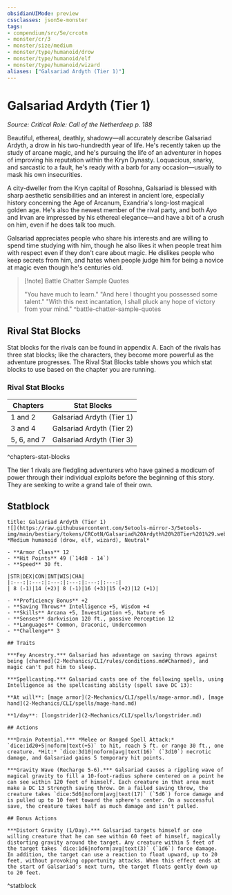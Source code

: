 ```yaml
---
obsidianUIMode: preview
cssclasses: json5e-monster
tags:
- compendium/src/5e/crcotn
- monster/cr/3
- monster/size/medium
- monster/type/humanoid/drow
- monster/type/humanoid/elf
- monster/type/humanoid/wizard
aliases: ["Galsariad Ardyth (Tier 1)"]
---
```

# Galsariad Ardyth (Tier 1)
*Source: Critical Role: Call of the Netherdeep p. 188*  

Beautiful, ethereal, deathly, shadowy—all accurately describe Galsariad Ardyth, a drow in his two-hundredth year of life. He's recently taken up the study of arcane magic, and he's pursuing the life of an adventurer in hopes of improving his reputation within the Kryn Dynasty. Loquacious, snarky, and sarcastic to a fault, he's ready with a barb for any occasion—usually to mask his own insecurities.

A city-dweller from the Kryn capital of Rosohna, Galsariad is blessed with sharp aesthetic sensibilities and an interest in ancient lore, especially history concerning the Age of Arcanum, Exandria's long-lost magical golden age. He's also the newest member of the rival party, and both Ayo and Irvan are impressed by his ethereal elegance—and have a bit of a crush on him, even if he does talk too much.

Galsariad appreciates people who share his interests and are willing to spend time studying with him, though he also likes it when people treat him with respect even if they don't care about magic. He dislikes people who keep secrets from him, and hates when people judge him for being a novice at magic even though he's centuries old.

> [!note] Battle Chatter Sample Quotes
> 
> "You have much to learn." "And here I thought you possessed some talent." "With this next incantation, I shall pluck any hope of victory from your mind."
^battle-chatter-sample-quotes

## Rival Stat Blocks

Stat blocks for the rivals can be found in appendix A. Each of the rivals has three stat blocks; like the characters, they become more powerful as the adventure progresses. The Rival Stat Blocks table shows you which stat blocks to use based on the chapter you are running.

### Rival Stat Blocks

| Chapters | Stat Blocks |
|----------|-------------|
| 1 and 2 | Galsariad Ardyth (Tier 1) |
| 3 and 4 | Galsariad Ardyth (Tier 2) |
| 5, 6, and 7 | Galsariad Ardyth (Tier 3) |
^chapters-stat-blocks

The tier 1 rivals are fledgling adventurers who have gained a modicum of power through their individual exploits before the beginning of this story. They are seeking to write a grand tale of their own.

## Statblock

```ad-statblock
title: Galsariad Ardyth (Tier 1)
![](https://raw.githubusercontent.com/5etools-mirror-3/5etools-img/main/bestiary/tokens/CRCotN/Galsariad%20Ardyth%20%28Tier%201%29.webp#token)
*Medium humanoid (drow, elf, wizard), Neutral*

- **Armor Class** 12
- **Hit Points** 49 (`14d8 - 14`)
- **Speed** 30 ft.

|STR|DEX|CON|INT|WIS|CHA|
|:---:|:---:|:---:|:---:|:---:|:---:|
| 8 (-1)|14 (+2)| 8 (-1)|16 (+3)|15 (+2)|12 (+1)|

- **Proficiency Bonus** +2
- **Saving Throws** Intelligence +5, Wisdom +4
- **Skills** Arcana +5, Investigation +5, Nature +5
- **Senses** darkvision 120 ft., passive Perception 12
- **Languages** Common, Draconic, Undercommon
- **Challenge** 3

## Traits

***Fey Ancestry.*** Galsariad has advantage on saving throws against being [charmed](2-Mechanics/CLI/rules/conditions.md#Charmed), and magic can't put him to sleep.

***Spellcasting.*** Galsariad casts one of the following spells, using Intelligence as the spellcasting ability (spell save DC 13):

**At will**: [mage armor](2-Mechanics/CLI/spells/mage-armor.md), [mage hand](2-Mechanics/CLI/spells/mage-hand.md)

**1/day**: [longstrider](2-Mechanics/CLI/spells/longstrider.md)

## Actions

***Drain Potential.*** *Melee or Ranged Spell Attack:* `dice:1d20+5|noform|text(+5)` to hit, reach 5 ft. or range 30 ft., one creature. *Hit:* `dice:3d10|noform|avg|text(16)` (`3d10`) necrotic damage, and Galsariad gains 5 temporary hit points.

***Gravity Wave (Recharge 5-6).*** Galsariad causes a rippling wave of magical gravity to fill a 10-foot-radius sphere centered on a point he can see within 120 feet of himself. Each creature in that area must make a DC 13 Strength saving throw. On a failed saving throw, the creature takes `dice:5d6|noform|avg|text(17)` (`5d6`) force damage and is pulled up to 10 feet toward the sphere's center. On a successful save, the creature takes half as much damage and isn't pulled.

## Bonus Actions

***Distort Gravity (1/Day).*** Galsariad targets himself or one willing creature that he can see within 60 feet of himself, magically distorting gravity around the target. Any creature within 5 feet of the target takes `dice:1d6|noform|avg|text(3)` (`1d6`) force damage. In addition, the target can use a reaction to float upward, up to 20 feet, without provoking opportunity attacks. When this effect ends at the start of Galsariad's next turn, the target floats gently down up to 20 feet.
```
^statblock